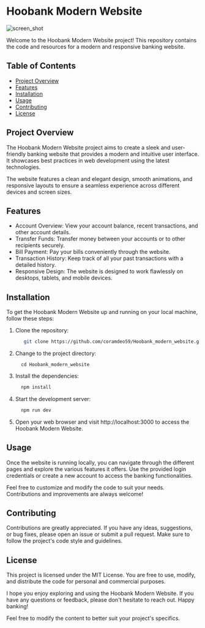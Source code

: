 # Hoobank Modern Website

![screen_shot](https://i.imgur.com/bRzo8ac.png)

Welcome to the Hoobank Modern Website project! This repository contains the code and resources for a modern and responsive banking website.

## Table of Contents
- [Project Overview](#project-overview)
- [Features](#features)
- [Installation](#installation)
- [Usage](#usage)
- [Contributing](#contributing)
- [License](#license)

## Project Overview
The Hoobank Modern Website project aims to create a sleek and user-friendly banking website that provides a modern and intuitive user interface. It showcases best practices in web development using the latest technologies.

The website features a clean and elegant design, smooth animations, and responsive layouts to ensure a seamless experience across different devices and screen sizes.

## Features
- Account Overview: View your account balance, recent transactions, and other account details.
- Transfer Funds: Transfer money between your accounts or to other recipients securely.
- Bill Payment: Pay your bills conveniently through the website.
- Transaction History: Keep track of all your past transactions with a detailed history.
- Responsive Design: The website is designed to work flawlessly on desktops, tablets, and mobile devices.

## Installation
To get the Hoobank Modern Website up and running on your local machine, follow these steps:

1. Clone the repository:
   ```bash
      git clone https://github.com/coramdeo59/Hoobank_modern_website.git
   ```
2. Change to the project directory:
    ```shell
      cd Hoobank_modern_website
    ```
3. Install the dependencies:
   ```bash
     npm install
   ```
4. Start the development server:
   ```bash
     npm run dev
   ```
 
5. Open your web browser and visit http://localhost:3000 to access the Hoobank Modern Website.
   
## Usage
Once the website is running locally, you can navigate through the different pages and explore the various features it offers. Use the provided login credentials or create a new account to access the banking functionalities.

Feel free to customize and modify the code to suit your needs. Contributions and improvements are always welcome!

## Contributing
Contributions are greatly appreciated. If you have any ideas, suggestions, or bug fixes, please open an issue or submit a pull request. Make sure to follow the project's code style and guidelines.

## License
This project is licensed under the MIT License. You are free to use, modify, and distribute the code for personal and commercial purposes.   
   
I hope you enjoy exploring and using the Hoobank Modern Website. If you have any questions or feedback, please don't hesitate to reach out. Happy banking! 

Feel free to modify the content to better suit your project's specifics.
